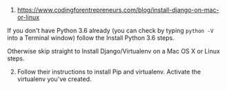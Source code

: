 

1. https://www.codingforentrepreneurs.com/blog/install-django-on-mac-or-linux

If you don't have Python 3.6 already (you can check by typing `python -V` into a Terminal window) follow the Install Python 3.6 steps.

Otherwise skip straight to Install Django/Virtualenv on a Mac OS X or Linux steps.

2. Follow their instructions to install Pip and virtualenv. Activate the virtualenv you've created.
